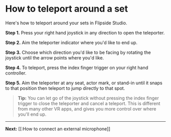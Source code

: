 # How to teleport around a set

Here's how to teleport around your sets in Flipside Studio.

**Step 1.** Press your right hand joystick in any direction to open the teleporter.

**Step 2.** Aim the teleporter indicator where you'd like to end up.

**Step 3.** Choose which direction you'd like to be facing by rotating the joystick until the arrow points where you'd like.

**Step 4.** To teleport, press the index finger trigger on your right hand controller.

**Step 5.** Aim the teleporter at any seat, actor mark, or stand-in until it snaps to that position then teleport to jump directly to that spot.

> **Tip:** You can let go of the joystick without pressing the index finger trigger to close the teleporter and cancel a teleport. This is different from many other VR apps, and gives you more control over where you'll end up.

---

**Next:** [[:How to connect an external microphone]]
